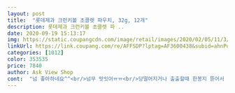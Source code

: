 ```yaml
---
layout: post 
title:  "롯데제과 크런키볼 초콜렛 파우치, 32g, 12개" 
description: 롯데제과 크런키볼 초콜렛 파 ..
date: 2020-09-19 15:13:17 
img: https://static.coupangcdn.com/image/retail/images/2020/02/05/11/3/f18e001e-0a66-4675-aae4-a81c2265ac42.jpg 
linkUrl: https://link.coupang.com/re/AFFSDP?lptag=AF3600438&subid=ahnPublicAsk&pageKey=1234749926&itemId=2229078835&vendorItemId=70226702791&traceid=V0-113-055e3ef18e0a490d 
categories: [1012] 
color: 353535 
price: 7840 
author: Ask View Shop 
cont:  "넘 좋아하네요^^<br/>넘무 맛잇어ㅠㅠ<br/>당떨어지거나 출출할때 한봉지 뜯어서 먹으면 딱 좋아요<br/>맛있어요! 작게 소포장이 되어있는데 그래서 그런지 한번 먹을때 딱 양이 적당해서 좋더라구요!<br/>보통 초콜렛이나 과자같은거 한번 뜯고나면 남은거 냉장고나 냉동실 들어가서 까먹고 새걸로 뜯기마련인데,<br/>이건 그런 일도 없어서 좋네요<br/>초코렛 좋아하는 동생한테 선물했는데.<br/>.<br/><br/>초콜렛도 맛있고 안에 과자도 들어있어서 씹는 맛이 맛있어요!<br/>친절하고 빠른배송 감사합니다.<br/>.<br/><br/>크런티가 먹고싶었는데, 마침 크런키볼이 눈에 띄길래 삿어욯ㅎㅎ<br/>" 
---
```

